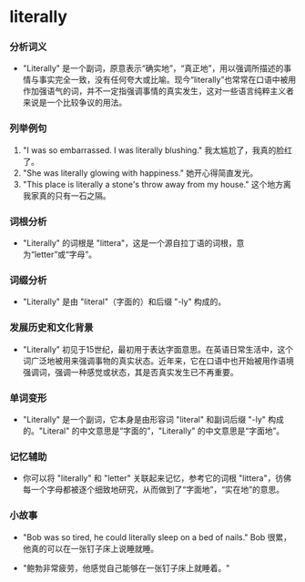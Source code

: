# literally

### 分析词义

  

*   "Literally" 是一个副词，原意表示“确实地”，“真正地”，用以强调所描述的事情与事实完全一致，没有任何夸大或比喻。现今“literally”也常常在口语中被用作加强语气的词，并不一定指强调事情的真实发生，这对一些语言纯粹主义者来说是一个比较争议的用法。

  

### 列举例句

  

1.  "I was so embarrassed. I was literally blushing." 我太尴尬了，我真的脸红了。
2.  "She was literally glowing with happiness." 她开心得简直发光。
3.  "This place is literally a stone's throw away from my house." 这个地方离我家真的只有一石之隔。

  

### 词根分析

  

*   "Literally" 的词根是 "littera"，这是一个源自拉丁语的词根，意为“letter”或“字母”。

  

### 词缀分析

  

*   "Literally" 是由 "literal"（字面的）和后缀 "-ly" 构成的。

  

### 发展历史和文化背景

  

*   "Literally" 初见于15世纪，最初用于表达字面意思。在英语日常生活中，这个词广泛地被用来强调事物的真实状态。近年来，它在口语中也开始被用作语境强调词，强调一种感觉或状态，其是否真实发生已不再重要。

  

### 单词变形

  

*   "Literally" 是一个副词，它本身是由形容词 "literal" 和副词后缀 "-ly" 构成的。"Literal" 的中文意思是“字面的”，"Literally" 的中文意思是“字面地”。

  

### 记忆辅助

  

*   你可以将 "literally" 和 "letter" 关联起来记忆，参考它的词根 "littera"，彷佛每一个字母都被逐个细致地研究，从而做到了“字面地”，“实在地”的意思。

  

### 小故事

  

*   "Bob was so tired, he could literally sleep on a bed of nails." Bob 很累，他真的可以在一张钉子床上说睡就睡。
    
      
    
*   "鲍勃非常疲劳，他感觉自己能够在一张钉子床上就睡着。"
